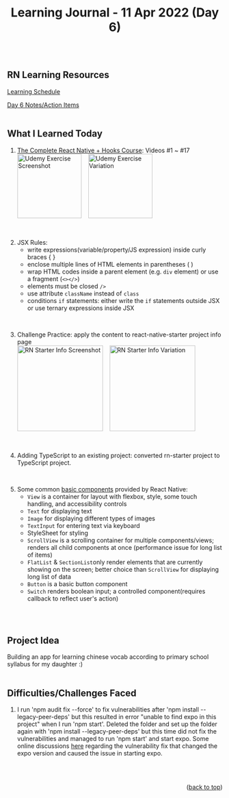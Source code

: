 <div id="top"></div>
<h1 align="center">Learning Journal - 11 Apr 2022 (Day 6)</h1>
<br />
<br />

## RN Learning Resources
[Learning Schedule](https://docs.google.com/document/d/1X1WgRPKxWwenKXswD5xHcuEZ4NFRj8EWmkCC8MLsBwg/edit)

[Day 6 Notes/Action Items](https://docs.google.com/document/d/1fa032pQuv8I8gXU7pqMd20sJfbnJZnPqVqdSlo9_v8s/edit#)
<br />
<br />

## What I Learned Today
1. [The Complete React Native + Hooks Course](https://nlbsg.udemy.com/course/the-complete-react-native-and-redux-course/learn/lecture/15706480#overview): Videos #1 ~ #17<br />
    <img width="150" alt="Udemy Exercise Screenshot" src="https://user-images.githubusercontent.com/97433108/162708020-566d4e42-f6eb-49df-8210-70bdc168b427.png">&nbsp;&nbsp;&nbsp;&nbsp;<img width="150" alt="Udemy Exercise Variation" src="https://user-images.githubusercontent.com/97433108/162738993-71b699b5-39cd-4e43-8d23-e5d7c688795c.jpeg">
<br />

2. JSX Rules:
    - write expressions(variable/property/JS expression) inside curly braces { }
    - enclose multiple lines of HTML elements in parentheses ( )
    - wrap HTML codes inside a parent element (e.g. `div` element) or use a fragment (`<></>`)
    - elements must be closed `/>`
    - use attribute `className` instead of `class`
    - conditions `if` statements: either write the `if` statements outside JSX or use ternary expressions inside JSX
<br />

3. Challenge Practice: apply the content to react-native-starter project info page<br />
    <img width="200" alt="RN Starter Info Screenshot" src="https://user-images.githubusercontent.com/97433108/162708523-5acb1887-187e-418d-9c2a-1fa41e9fcf78.png">&nbsp;&nbsp;&nbsp;&nbsp;<img width="200" alt="RN Starter Info Variation" src="https://user-images.githubusercontent.com/97433108/162737470-4c653c78-6338-490f-bc5d-eb9557aa6fda.png">
<br />

4. Adding TypeScript to an existing project: converted rn-starter project to TypeScript project.
<br />

5. Some common [basic components](https://reactnative.dev/docs/0.67/components-and-apis) provided by React Native:
    - `View` is a container for layout with flexbox, style, some touch handling, and accessibility controls
    - `Text` for displaying text
    - `Image` for displaying different types of images
    - `TextInput` for entering text via keyboard
    - StyleSheet for styling
    - `ScrollView` is a scrolling container for multiple components/views; renders all child components at once (performance issue for long list of items)
    - `FlatList` & `SectionList`only render elements that are currently showing on the screen; better choice than `ScrollView` for displaying long list of data
    - `Button` is a basic button component
    - `Switch` renders boolean input; a controlled component(requires callback to reflect user's action)
<br />
<br />

## Project Idea
Building an app for learning chinese vocab according to primary school syllabus for my daughter :)
<br />
<br />

## Difficulties/Challenges Faced
1. I run 'npm audit fix --force' to fix vulnerabilities after 'npm install --legacy-peer-deps' but this resulted in error "unable to find expo in this project" when I run 'npm start'. Deleted the folder and set up the folder again with 'npm install --legacy-peer-deps' but this time did not fix the vulnerabilities and managed to run 'npm start' and start expo.
Some online discussions [here](https://stackoverflow.com/questions/67618967/unable-to-find-expo-in-this-project-have-you-run-yarn-npm-install-yet) regarding the vulnerability fix that changed the expo version and caused the issue in starting expo.
<br />
<br />

<p align="right">(<a href="#top">back to top</a>)</p>
